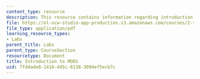 ```yaml
---
content_type: resource
description: This resource contains information regarding introduction to MOOS.
file: https://ol-ocw-studio-app-production.s3.amazonaws.com/courses/2-s998-marine-autonomy-sensing-and-communications-spring-2012/7fddade81416445c81383094ef5ecb7c_MIT2_S998S12_Lab03.pdf
file_type: application/pdf
learning_resource_types:
- Labs
parent_title: Labs
parent_type: CourseSection
resourcetype: Document
title: Introduction to MOOS
uid: 7fddade8-1416-445c-8138-3094ef5ecb7c
---
```

